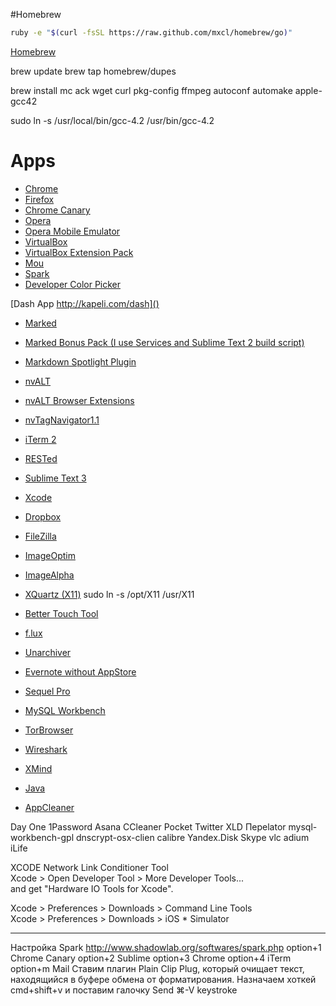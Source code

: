 #Homebrew

```bash
ruby -e "$(curl -fsSL https://raw.github.com/mxcl/homebrew/go)"
```
[Homebrew](http://mxcl.github.com/homebrew/)

brew update
brew tap homebrew/dupes

brew install mc ack wget curl pkg-config  ffmpeg autoconf automake apple-gcc42

sudo ln -s /usr/local/bin/gcc-4.2 /usr/bin/gcc-4.2



# Apps

* [Chrome](https://www.google.com/intl/en/chrome/browser/)
* [Firefox](http://www.mozilla.org/en-US/firefox/beta/)
* [Chrome Canary](https://www.google.com/intl/en/chrome/browser/canary.html)
* [Opera](http://www.opera.com/en/)
* [Opera Mobile Emulator](http://www.opera.com/en/developer/mobile-emulator)
* [VirtualBox](https://www.virtualbox.org/wiki/Downloads)
* [VirtualBox Extension Pack](https://www.virtualbox.org/wiki/Downloads)
* [Mou](http://mouapp.com)
* [Spark](http://www.shadowlab.org/softwares/spark.php)
* [Developer Color Picker](http://panic.com/~wade/picker/)


[Dash App http://kapeli.com/dash]()


* [Marked](http://markedapp.com)
* [Marked Bonus Pack (I use Services and Sublime Text 2 build script)](http://support.markedapp.com/kb/how-to-tips-and-tricks/marked-bonus-pack-scripts-commands-and-bundles)
* [Markdown Spotlight Plugin](http://brettterpstra.com/2011/10/18/fixing-spotlight-indexing-of-markdown-content/)
* [nvALT](http://brettterpstra.com/projects/nvalt/)
* [nvALT Browser Extensions](http://elasticthreads.tumblr.com/post/8212672178/nvit-chrome-and-safari-extensions-for-nvalt)
* [nvTagNavigator1.1](http://brettterpstra.com/2013/02/15/nvtagnavigator-a-tag-panel-for-nvalt/)

* [iTerm 2](http://iterm2.com/)
* [RESTed](https://itunes.apple.com/us/app/rested-simple-http-requests/id421879749)
* [Sublime Text 3](http://www.sublimetext.com/)
* [Xcode](https://developer.apple.com/xcode/)
* [Dropbox](https://www.dropbox.com/)
* [FileZilla](https://filezilla-project.org/download.php?type=client)
* [ImageOptim](http://imageoptim.com)
* [ImageAlpha](http://pngmini.com)

* [XQuartz (X11)](http://xquartz.macosforge.org/trac/wiki)
sudo ln -s /opt/X11 /usr/X11

* [Better Touch Tool](http://blog.boastr.net/?page_id=1722)
* [f.lux](http://stereopsis.com/flux/)
* [Unarchiver](http://download.cnet.com/The-Unarchiver/3000-2250_4-10655313.html)
* [Evernote without AppStore](http://www.macupdate.com/app/mac/27456/evernote)

* [Sequel Pro](http://www.sequelpro.com/download)
* [MySQL Workbench](http://www.mysql.com/products/workbench/)
* [TorBrowser](https://www.torproject.org/download/download-easy.html.en)
* [Wireshark](http://www.wireshark.org/download.html)
* [XMind](http://www.xmind.net/download/)
* [Java](http://www.java.com/en/download/mac_download.jsp?locale=en)
* [AppCleaner](http://www.freemacsoft.net/appcleaner/)


Day One
1Password
Asana
CCleaner
Pocket
Twitter
XLD
Переlator
mysql-workbench-gpl
dnscrypt-osx-clien
calibre
Yandex.Disk
Skype
vlc
adium
iLife


XCODE
Network Link Conditioner Tool  
Xcode > Open Developer Tool > More Developer Tools...  
and get "Hardware IO Tools for Xcode".  

Xcode > Preferences > Downloads > Command Line Tools  
Xcode > Preferences > Downloads > iOS * Simulator


----------------

Настройка Spark http://www.shadowlab.org/softwares/spark.php
    option+1  Chrome Canary
    option+2 Sublime
    option+3 Chrome
    option+4 iTerm
    option+m Mail
    Ставим плагин Plain Clip Plug, который очищает текст, находящийся в буфере обмена от форматирования. Назначаем хоткей   cmd+shift+v и поставим галочку Send ⌘-V keystroke



